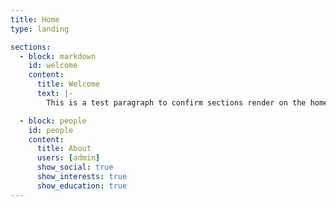 ```yaml
---
title: Home
type: landing

sections:
  - block: markdown
    id: welcome
    content:
      title: Welcome
      text: |-
        This is a test paragraph to confirm sections render on the homepage.

  - block: people
    id: people
    content:
      title: About
      users: [admin]
      show_social: true
      show_interests: true
      show_education: true
---
```








